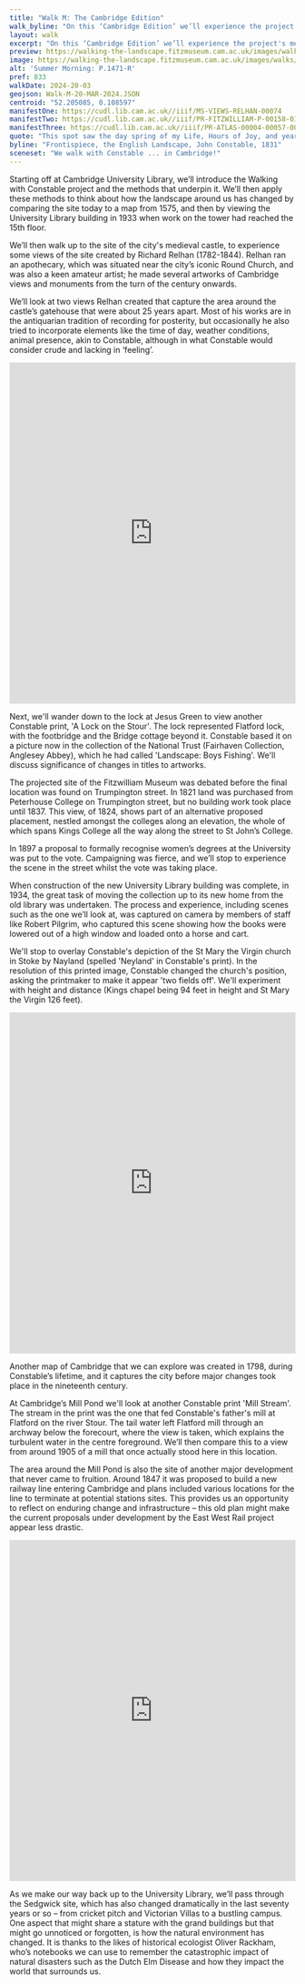 ```yaml
---
title: "Walk M: The Cambridge Edition"
walk_byline: "On this ‘Cambridge Edition’ we’ll experience the project's methods by using surrogate sites as well as events in Cambridge itself as we think about how the local landscape has, or indeed hasn't, changed."
layout: walk
excerpt: "On this ‘Cambridge Edition’ we’ll experience the project's methods by using surrogate sites as well as events in Cambridge itself as we think about how the local landscape has, or indeed hasn't, changed."
preview: https://walking-the-landscape.fitzmuseum.cam.ac.uk/images/walks/P_1471_R_CE_crop_preview.jpg
image: https://walking-the-landscape.fitzmuseum.cam.ac.uk/images/walks/P_1471_R_CE_crop.jpg
alt: 'Summer Morning: P.1471-R'
pref: 833
walkDate: 2024-20-03
geojson: Walk-M-20-MAR-2024.JSON
centroid: "52.205085, 0.108597"
manifestOne: https://cudl.lib.cam.ac.uk//iiif/MS-VIEWS-RELHAN-00074
manifestTwo: https://cudl.lib.cam.ac.uk//iiif/PR-FITZWILLIAM-P-00158-01955
manifestThree: https://cudl.lib.cam.ac.uk//iiif/PR-ATLAS-00004-00057-00003
quote: "This spot saw the day spring of my Life, Hours of Joy, and years of Happiness."
byline: "Frontispiece, the English Landscape, John Constable, 1831"
sceneset: "We walk with Constable ... in Cambridge!"
---
```

Starting off at Cambridge University Library, we’ll introduce the Walking with Constable project and the methods that underpin it. We’ll then apply these methods to think about how the landscape around us has changed by comparing the site today to a map from 1575, and then by viewing the University Library building in 1933 when work on the tower had reached the 15th floor.

We’ll then walk up to the site of the city's medieval castle, to experience some views of the site created by Richard Relhan (1782-1844). Relhan ran an apothecary, which was situated near the city’s iconic Round Church, and was also a keen amateur artist; he made several artworks of Cambridge views and monuments from the turn of the century onwards. 

We’ll look at two views Relhan created that capture the area around the castle’s gatehouse that were about 25 years apart. Most of his works are in the antiquarian tradition of recording for posterity, but occasionally he also tried to incorporate elements like the time of day, weather conditions, animal presence, akin to Constable, although in what Constable would consider crude and lacking in ‘feeling’.

<iframe src="https://fitzmuseum.cam.ac.uk/uv.html#?manifest={{ page.manifestOne }}&c=0&m=0&cv=0&config=&locales=en-GB:English (GB),cy-GB:Cymraeg,fr-FR:Français (FR),pl-PL:Polski,sv-SE:Svenska&r=0" width="100%" height="600" allowfullscreen frameborder="0"></iframe>

Next, we'll wander down to the lock at Jesus Green to view another Constable print, 'A Lock on the Stour'. The lock represented Flatford lock, with the footbridge and the Bridge cottage beyond it. Constable based it on a picture now in the collection of the National Trust (Fairhaven Collection, Anglesey Abbey), which he had called 'Landscape: Boys Fishing'. We'll discuss significance of changes in titles to artworks.

The projected site of the Fitzwilliam Museum was debated before the final location was found on Trumpington street. In 1821 land was purchased from Peterhouse College on Trumpington street, but no building work took place until 1837. This view, of 1824, shows part of an alternative proposed placement, nestled amongst the colleges along an elevation, the whole of which spans Kings College all the way along the street to St John’s College.

In 1897 a proposal to formally recognise women’s degrees at the University was put to the vote. Campaigning was fierce, and we’ll stop to experience the scene in the street whilst the vote was taking place.

When construction of the new University Library building was complete, in 1934, the great task of moving the collection up to its new home from the old library was undertaken. The process and experience, including scenes such as the one we’ll look at, was captured on camera by members of staff like Robert Pilgrim, who captured this scene showing how the books were lowered out of a high window and loaded onto a horse and cart.

We'll stop to overlay Constable's depiction of the St Mary the Virgin church in Stoke by Nayland (spelled 'Neyland' in Constable's print). In the resolution of this printed image, Constable changed the church's position, asking the printmaker to make it appear 'two fields off'. We'll experiment with height and distance (Kings chapel being 94 feet in height and St Mary the Virgin 126 feet).

<iframe src="https://fitzmuseum.cam.ac.uk/uv.html#?manifest={{ page.manifestTwo }}&c=0&m=0&cv=0&config=&locales=en-GB:English (GB),cy-GB:Cymraeg,fr-FR:Français (FR),pl-PL:Polski,sv-SE:Svenska&r=0" width="100%" height="600" allowfullscreen frameborder="0"></iframe>

Another map of Cambridge that we can explore was created in 1798, during Constable’s lifetime, and it captures the city before major changes took place in the nineteenth century. 

At Cambridge’s Mill Pond we'll look at another Constable print 'Mill Stream'. The stream in the print was the one that fed Constable's father's mill at Flatford on the river Stour. The tail water left Flatford mill through an archway below the forecourt, where the view is taken, which explains the turbulent water in the centre foreground. We’ll then compare this to a view from around 1905 of a mill that once actually stood here in this location. 

The area around the Mill Pond is also the site of another major development that never came to fruition. Around 1847 it was proposed to build a new railway line entering Cambridge and plans included various locations for the line to terminate at potential stations sites. This provides us an opportunity to reflect on enduring change and infrastructure – this old plan might make the current proposals under development by the East West Rail project appear less drastic.

<iframe src="https://fitzmuseum.cam.ac.uk/uv.html#?manifest={{ page.manifestThree }}&c=0&m=0&cv=0&config=&locales=en-GB:English (GB),cy-GB:Cymraeg,fr-FR:Français (FR),pl-PL:Polski,sv-SE:Svenska&r=0" width="100%" height="600" allowfullscreen frameborder="0"></iframe>

As we make our way back up to the University Library, we’ll pass through the Sedgwick site, which has also changed dramatically in the last seventy years or so – from cricket pitch and Victorian Villas to a bustling campus. One aspect that might share a stature with the grand buildings but that might go unnoticed or forgotten, is how the natural environment has changed. It is thanks to the likes of historical ecologist Oliver Rackham, who’s notebooks we can use to remember the catastrophic impact of natural disasters such as the Dutch Elm Disease and how they impact the world that surrounds us.
